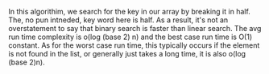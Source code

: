 In this algorithim, we search for the key in our array by breaking it in half. The, no pun intneded, key word here is half. As a result, it's not an overstatement to say that binary search is faster than linear search. 
The avg run time complexity is o(log (base 2) n) and the best case run time is O(1) constant. As for the worst case run time, this typically occurs if the element is not found in the list, or generally just takes a long time, it is also o(log (base 2)n).
